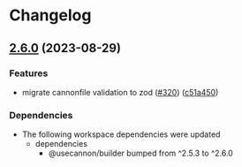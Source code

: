 # Changelog

## [2.6.0](https://github.com/Roger-Davis/Solidity-Cannon/compare/v2.5.3...v2.6.0) (2023-08-29)


### Features

* migrate cannonfile validation to zod ([#320](https://github.com/Roger-Davis/Solidity-Cannon/issues/320)) ([c51a450](https://github.com/Roger-Davis/Solidity-Cannon/commit/c51a450da92cdfcae41b36c2d40cde0d6f8ec657))


### Dependencies

* The following workspace dependencies were updated
  * dependencies
    * @usecannon/builder bumped from ^2.5.3 to ^2.6.0
